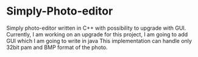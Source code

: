 # Simply-Photo-editor
Simply photo-editor written in C++ with possibility to upgrade with GUI.
Currently, I am working on an upgrade for this project, I am going to add GUI which I am going to write in java
This implementation can handle only 32bit pam and BMP format of the photo.

